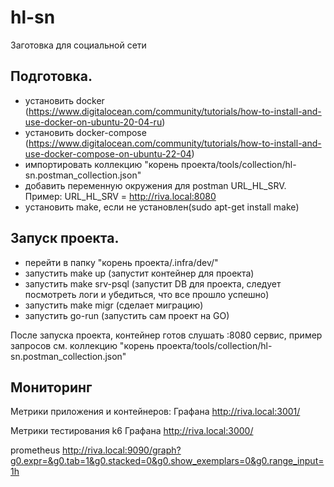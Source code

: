 # hl-sn
Заготовка для социальной сети

## Подготовка.
- установить docker (https://www.digitalocean.com/community/tutorials/how-to-install-and-use-docker-on-ubuntu-20-04-ru)
- установить docker-compose (https://www.digitalocean.com/community/tutorials/how-to-install-and-use-docker-compose-on-ubuntu-22-04)
- импортировать коллекцию "корень проекта/tools/collection/hl-sn.postman_collection.json"
- добавить переменную окружения для postman URL_HL_SRV. Пример: URL_HL_SRV = http://riva.local:8080
- установить make, если не установлен(sudo apt-get install make)

## Запуск проекта.
 - перейти в папку "корень проекта/.infra/dev/"
 - запустить make up (запустит контейнер для проекта)
 - запустить make srv-psql (запустит DB для проекта, следует посмотреть логи и убедиться, что все прошло успешно)
 - запустить make migr (сделает миграцию)
 - запустить go-run (запустить сам проект на GO)


 После запуска проекта, контейнер готов слушать :8080 сервис, пример запросов см. коллекцию "корень проекта/tools/collection/hl-sn.postman_collection.json"

## Мониторинг
Метрики приложения и контейнеров:
Графана http://riva.local:3001/

Метрики тестирования k6
Графана http://riva.local:3000/

prometheus
http://riva.local:9090/graph?g0.expr=&g0.tab=1&g0.stacked=0&g0.show_exemplars=0&g0.range_input=1h